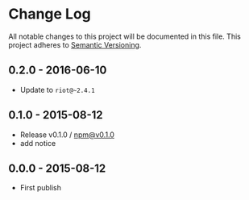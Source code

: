 # Change Log
All notable changes to this project will be documented in this file.
This project adheres to [Semantic Versioning](http://semver.org/).

## 0.2.0 - 2016-06-10
- Update to `riot@~2.4.1`

## 0.1.0 - 2015-08-12
- Release v0.1.0 / npm@v0.1.0
- add notice

## 0.0.0 - 2015-08-12
- First publish

